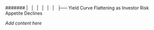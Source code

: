 ####### |   |   |   |   |   |   ├── Yield Curve Flattening as Investor Risk Appetite Declines

*Add content here*